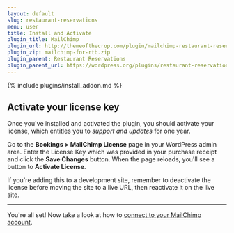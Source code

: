 ```yaml
---
layout: default
slug: restaurant-reservations
menu: user
title: Install and Activate
plugin_title: MailChimp
plugin_url: http://themeofthecrop.com/plugin/mailchimp-restaurant-reservations/
plugin_zip: mailchimp-for-rtb.zip
plugin_parent: Restaurant Reservations
plugin_parent_url: https://wordpress.org/plugins/restaurant-reservations/
---
```

{% include plugins/install_addon.md %}

## Activate your license key

Once you've installed and activated the plugin, you should activate your license, which entitles you to *support and updates* for one year.

Go to the **Bookings > MailChimp License** page in your WordPress admin area. Enter the License Key which was provided in your purchase receipt and click the **Save Changes** button. When the page reloads, you'll see a button to **Activate License**.

If you're adding this to a development site, remember to deactivate the license before moving the site to a live URL, then reactivate it on the live site.

---

You're all set! Now take a look at how to [connect to your MailChimp account](connect).
